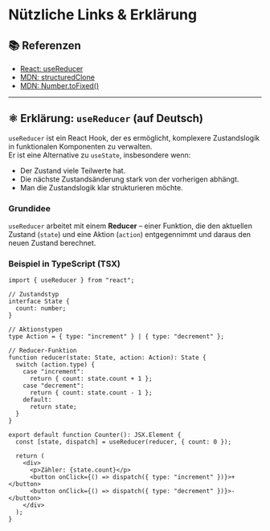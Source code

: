 # Nützliche Links & Erklärung

## 📚 Referenzen

- [React: useReducer](https://react.dev/reference/react/useReducer)  
- [MDN: structuredClone](https://developer.mozilla.org/en-US/docs/Web/API/Window/structuredClone)  
- [MDN: Number.toFixed()](https://developer.mozilla.org/en-US/docs/Web/JavaScript/Reference/Global_Objects/Number/toFixed)  

---

## ⚛️ Erklärung: `useReducer` (auf Deutsch)

`useReducer` ist ein React Hook, der es ermöglicht, komplexere Zustandslogik in funktionalen Komponenten zu verwalten.  
Er ist eine Alternative zu `useState`, insbesondere wenn:

- Der Zustand viele Teilwerte hat.  
- Die nächste Zustandsänderung stark von der vorherigen abhängt.  
- Man die Zustandslogik klar strukturieren möchte.  

### Grundidee
`useReducer` arbeitet mit einem **Reducer** – einer Funktion, die den aktuellen Zustand (`state`) und eine Aktion (`action`) entgegennimmt und daraus den neuen Zustand berechnet.  

### Beispiel in TypeScript (TSX)

```tsx
import { useReducer } from "react";

// Zustandstyp
interface State {
  count: number;
}

// Aktionstypen
type Action = { type: "increment" } | { type: "decrement" };

// Reducer-Funktion
function reducer(state: State, action: Action): State {
  switch (action.type) {
    case "increment":
      return { count: state.count + 1 };
    case "decrement":
      return { count: state.count - 1 };
    default:
      return state;
  }
}

export default function Counter(): JSX.Element {
  const [state, dispatch] = useReducer(reducer, { count: 0 });

  return (
    <div>
      <p>Zähler: {state.count}</p>
      <button onClick={() => dispatch({ type: "increment" })}>+</button>
      <button onClick={() => dispatch({ type: "decrement" })}>-</button>
    </div>
  );
}
